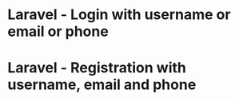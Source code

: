 # Laravel - Login with username or email or phone
# Laravel - Registration with username, email and phone

	
